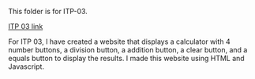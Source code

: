 This folder is for ITP-03.

[ITP 03 link](https://cgi.luddy.indiana.edu/~bomurphy/capstone-individual/bomurphy/itp-03/ITP03.html)

For ITP 03, I have created a website that displays a calculator with 4 number buttons, a division button, a addition button, a clear button, and a equals button to display the results. I made this website using HTML and Javascript. 